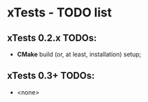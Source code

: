 # xTests - TODO list

## xTests 0.2.x TODOs:

* **CMake** build (or, at least, installation) setup;

## xTests 0.3+ TODOs:

* \<none>


<!-- ########################### end of file ########################### -->

